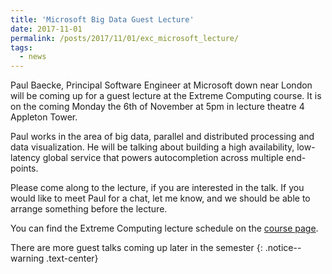 ```yaml
---
title: 'Microsoft Big Data Guest Lecture'
date: 2017-11-01
permalink: /posts/2017/11/01/exc_microsoft_lecture/
tags:
  - news
---
```


Paul Baecke, Principal Software Engineer at Microsoft down near London will be coming up for a guest lecture at the Extreme Computing course. It is on the coming Monday the 6th of November at 5pm in lecture theatre 4 Appleton Tower.

Paul works in the area of big data, parallel and distributed processing and data visualization. He will be talking about building a high availability, low-latency global service that powers autocompletion across multiple end-points.

Please come along to the lecture, if you are interested in the talk. If you would like to meet Paul for a chat, let me know, and we should be able to arrange something before the lecture.

You can find the Extreme Computing lecture schedule on the [course page](http://www.inf.ed.ac.uk/teaching/courses/exc/lectures.html).

There are more guest talks coming up later in the semester
{: .notice--warning .text-center}

